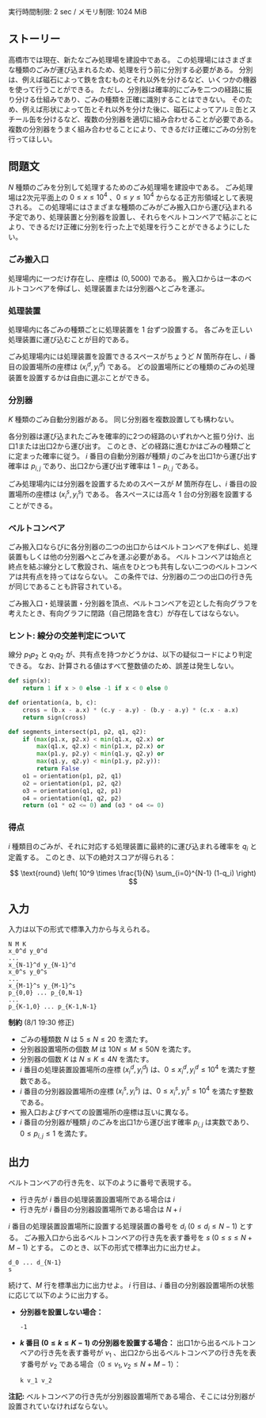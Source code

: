 実行時間制限: 2 sec / メモリ制限: 1024 MiB

## ストーリー

高橋市では現在、新たなごみ処理場を建設中である。 この処理場にはさまざまな種類のごみが運び込まれるため、処理を行う前に分別する必要がある。 分別は、例えば磁石によって鉄を含むものとそれ以外を分けるなど、いくつかの機器を使って行うことができる。 ただし、分別器は確率的にごみを二つの経路に振り分ける仕組みであり、ごみの種類を正確に識別することはできない。 そのため、例えば形状によって缶とそれ以外を分けた後に、磁石によってアルミ缶とスチール缶を分けるなど、複数の分別器を適切に組み合わせることが必要である。 複数の分別器をうまく組み合わせることにより、できるだけ正確にごみの分別を行ってほしい。

## 問題文

$N$ 種類のごみを分別して処理するためのごみ処理場を建設中である。 ごみ処理場は2次元平面上の $0 \le x \le 10^4$ 、$0 \le y \le 10^4$ からなる正方形領域として表現される。 この処理場にはさまざまな種類のごみがごみ搬入口から運び込まれる予定であり、処理装置と分別器を設置し、それらをベルトコンベアで結ぶことにより、できるだけ正確に分別を行った上で処理を行うことができるようにしたい。

### ごみ搬入口

処理場内に一つだけ存在し、座標は $(0,5000)$ である。 搬入口からは一本のベルトコンベアを伸ばし、処理装置または分別器へとごみを運ぶ。

### 処理装置

処理場内に各ごみの種類ごとに処理装置を $1$ 台ずつ設置する。 各ごみを正しい処理装置に運び込むことが目的である。

ごみ処理場内には処理装置を設置できるスペースがちょうど $N$ 箇所存在し、$i$ 番目の設置場所の座標は $(x_i^d, y_i^d)$ である。 どの設置場所にどの種類のごみの処理装置を設置するかは自由に選ぶことができる。

### 分別器

$K$ 種類のごみ自動分別器がある。 同じ分別器を複数設置しても構わない。

各分別器は運び込まれたごみを確率的に2つの経路のいずれかへと振り分け、出口1または出口2から運び出す。 このとき、どの経路に進むかはごみの種類ごとに定まった確率に従う。 $i$ 番目の自動分別器が種類 $j$ のごみを出口1から運び出す確率は $p_{i,j}$ であり、出口2から運び出す確率は $1-p_{i,j}$ である。

ごみ処理場内には分別器を設置するためのスペースが $M$ 箇所存在し、$i$ 番目の設置場所の座標は $(x_i^s, y_i^s)$ である。 各スペースには高々 $1$ 台の分別器を設置することができる。

### ベルトコンベア

ごみ搬入口ならびに各分別器の二つの出口からはベルトコンベアを伸ばし、処理装置もしくは他の分別器へとごみを運ぶ必要がある。 ベルトコンベアは始点と終点を結ぶ線分として敷設され、端点をひとつも共有しない二つのベルトコンベアは共有点を持ってはならない。 この条件では、分別器の二つの出口の行き先が同じであることも許容されている。

ごみ搬入口・処理装置・分別器を頂点、ベルトコンベアを辺とした有向グラフを考えたとき、有向グラフに閉路（自己閉路を含む）が存在してはならない。

### ヒント: 線分の交差判定について

線分 $p_1 p_2$ と $q_1 q_2$ が、共有点を持つかどうかは、以下の疑似コードにより判定できる。 なお、計算される値はすべて整数値のため、誤差は発生しない。

```python
def sign(x):
    return 1 if x > 0 else -1 if x < 0 else 0

def orientation(a, b, c):
    cross = (b.x - a.x) * (c.y - a.y) - (b.y - a.y) * (c.x - a.x)
    return sign(cross)

def segments_intersect(p1, p2, q1, q2):
    if (max(p1.x, p2.x) < min(q1.x, q2.x) or
        max(q1.x, q2.x) < min(p1.x, p2.x) or
        max(p1.y, p2.y) < min(q1.y, q2.y) or
        max(q1.y, q2.y) < min(p1.y, p2.y)):
        return False
    o1 = orientation(p1, p2, q1)
    o2 = orientation(p1, p2, q2)
    o3 = orientation(q1, q2, p1)
    o4 = orientation(q1, q2, p2)
    return (o1 * o2 <= 0) and (o3 * o4 <= 0)
```

### 得点

$i$ 種類目のごみが、それに対応する処理装置に最終的に運び込まれる確率を $q_i$ と定義する。 このとき、以下の絶対スコアが得られる：

$$
\text{round} \left( 10^9 \times \frac{1}{N} \sum_{i=0}^{N-1} (1-q_i) \right)
$$

## 入力

入力は以下の形式で標準入力から与えられる。

```
N M K
x_0^d y_0^d
...
x_{N-1}^d y_{N-1}^d
x_0^s y_0^s
...
x_{M-1}^s y_{M-1}^s
p_{0,0} ... p_{0,N-1}
...
p_{K-1,0} ... p_{K-1,N-1}
```

**制約** (8/1 19:30 修正)

-   ごみの種類数 $N$ は $5 \le N \le 20$ を満たす。
-   分別器設置場所の個数 $M$ は $10N \le M \le 50N$ を満たす。
-   分別器の個数 $K$ は $N \le K \le 4N$ を満たす。
-   $i$ 番目の処理装置設置場所の座標 $(x_i^d, y_i^d)$ は、$0 \le x_i^d, y_i^d \le 10^4$ を満たす整数である。
-   $i$ 番目の分別器設置場所の座標 $(x_i^s, y_i^s)$ は、$0 \le x_i^s, y_i^s \le 10^4$ を満たす整数である。
-   搬入口およびすべての設置場所の座標は互いに異なる。
-   $i$ 番目の分別器が種類 $j$ のごみを出口1から運び出す確率 $p_{i,j}$ は実数であり、$0 \le p_{i,j} \le 1$ を満たす。

## 出力

ベルトコンベアの行き先を、以下のように番号で表現する。

-   行き先が $i$ 番目の処理装置設置場所である場合は $i$
-   行き先が $i$ 番目の分別器設置場所である場合は $N+i$

$i$ 番目の処理装置設置場所に設置する処理装置の番号を $d_i$ ($0 \le d_i \le N-1$) とする。 ごみ搬入口から出るベルトコンベアの行き先を表す番号を $s$ ($0 \le s \le N+M-1$) とする。 このとき、以下の形式で標準出力に出力せよ。

```
d_0 ... d_{N-1}
s
```

続けて、$M$ 行を標準出力に出力せよ。 $i$ 行目は、$i$ 番目の分別器設置場所の状態に応じて以下のように出力する。

-   **分別器を設置しない場合：**
    ```
    -1
    ```
-   **$k$ 番目 ($0 \le k \le K-1$) の分別器を設置する場合：**
    出口1から出るベルトコンベアの行き先を表す番号が $v_1$ 、出口2から出るベルトコンベアの行き先を表す番号が $v_2$ である場合（$0 \le v_1, v_2 \le N+M-1$）：
    ```
    k v_1 v_2
    ```

**注記:** ベルトコンベアの行き先が分別器設置場所である場合、そこには分別器が設置されていなければならない。
